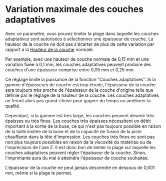 Variation maximale des couches adaptatives
====
Avec ce paramètre, vous pouvez limiter la plage dans laquelle les couches adaptatives sont autorisées à sélectionner une épaisseur de couche. La hauteur de la couche ne doit pas s'écarter de plus de cette variation par rapport à la [Hauteur de la couche](../resolution/layer_height.md) normale.

Par exemple, avec une hauteur de couche normale de 0,15 mm et une variation fixée à 0,1 mm, les couches adaptatives peuvent produire des couches d'une épaisseur comprise entre 0,05 mm et 0,25 mm.

Ce réglage limite la puissance de la fonction "Couches adaptatives". Si la gamme d'épaisseurs de couche est trop étroite, l'épaisseur de la couche sera toujours très proche de l'épaisseur de la couche d'origine telle que définie par le réglage de la hauteur de la couche. Les couches adaptatives ne feront alors pas grand-chose pour gagner du temps ou améliorer la qualité.

Cependant, si la gamme est très large, les couches peuvent devenir très épaisses ou très fines. Les couches très épaisses nécessitent un débit important à la sortie de la buse, ce qui n'est pas toujours possible en raison de la taille limitée de la buse et de la capacité de fusion de la piste chauffante dans la tête d'impression. Les couches très fines ne sont pas non plus toujours possibles en raison de la viscosité du matériau ou de l'imprécision de l'axe Z. Il est donc bon de limiter la plage sur laquelle les couches adaptatives peuvent régler l'épaisseur de la couche. Sinon, l'imprimante aura du mal à atteindre l'épaisseur de couche souhaitée.

L'épaisseur de la couche ne peut jamais descendre en dessous de 0,001 mm, même si la plage le permet.
